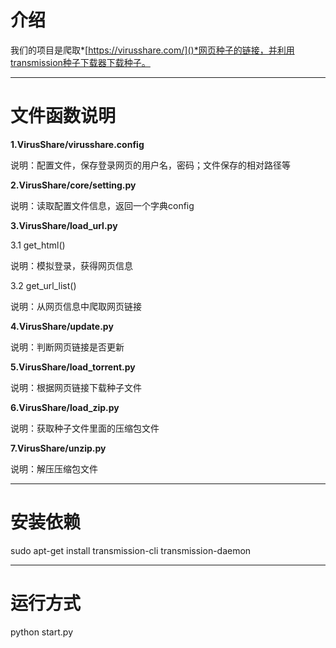 # 介绍

我们的项目是爬取*[https://virusshare.com/]()*网页种子的链接，并利用transmission种子下载器下载种子。

------

# 文件函数说明

**1.VirusShare/virusshare.config**

说明：配置文件，保存登录网页的用户名，密码；文件保存的相对路径等

**2.VirusShare/core/setting.py**

说明：读取配置文件信息，返回一个字典config

**3.VirusShare/load_url.py**

3.1 get_html()

说明：模拟登录，获得网页信息

3.2 get_url_list()

说明：从网页信息中爬取网页链接

**4.VirusShare/update.py**

说明：判断网页链接是否更新

**5.VirusShare/load_torrent.py**

说明：根据网页链接下载种子文件

**6.VirusShare/load_zip.py**

说明：获取种子文件里面的压缩包文件

**7.VirusShare/unzip.py**

说明：解压压缩包文件

------

# 安装依赖

sudo apt-get install transmission-cli transmission-daemon

------

# 运行方式

python start.py

#### 